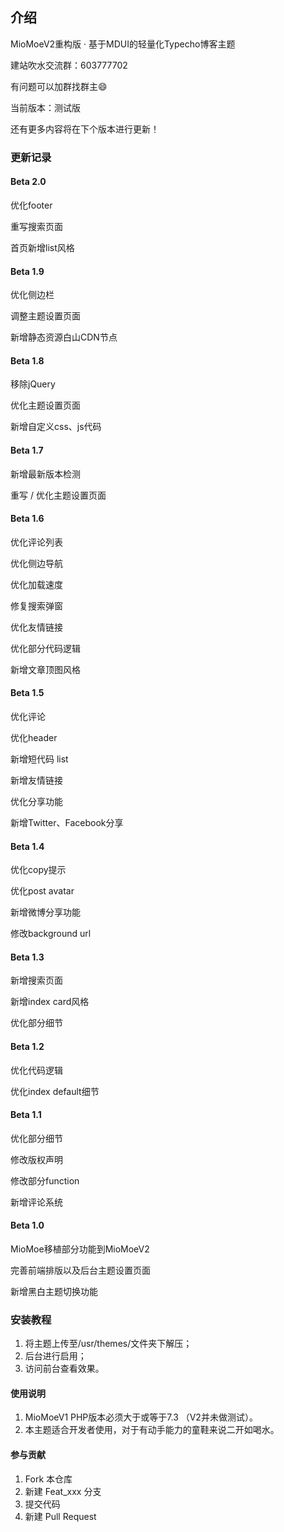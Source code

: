 ## 介绍
MioMoeV2重构版 · 基于MDUI的轻量化Typecho博客主题

建站吹水交流群：603777702

有问题可以加群找群主😄

当前版本：测试版

还有更多内容将在下个版本进行更新！

### 更新记录
#### Beta 2.0
优化footer

重写搜索页面

首页新增list风格

#### Beta 1.9
优化侧边栏

调整主题设置页面

新增静态资源白山CDN节点

#### Beta 1.8
移除jQuery

优化主题设置页面

新增自定义css、js代码

#### Beta 1.7
新增最新版本检测

重写 / 优化主题设置页面

#### Beta 1.6
优化评论列表

优化侧边导航

优化加载速度

修复搜索弹窗

优化友情链接

优化部分代码逻辑

新增文章顶图风格

#### Beta 1.5
优化评论

优化header

新增短代码 list

新增友情链接

优化分享功能

新增Twitter、Facebook分享

#### Beta 1.4
优化copy提示

优化post avatar

新增微博分享功能

修改background url

#### Beta 1.3
新增搜索页面

新增index card风格

优化部分细节

#### Beta 1.2
优化代码逻辑

优化index default细节

#### Beta 1.1
优化部分细节

修改版权声明

修改部分function

新增评论系统

#### Beta 1.0
MioMoe移植部分功能到MioMoeV2

完善前端排版以及后台主题设置页面

新增黑白主题切换功能

### 安装教程
1. 将主题上传至/usr/themes/文件夹下解压；
2. 后台进行启用；
3. 访问前台查看效果。

#### 使用说明
1. MioMoeV1 PHP版本必须大于或等于7.3 （V2并未做测试）。
2. 本主题适合开发者使用，对于有动手能力的童鞋来说二开如喝水。

#### 参与贡献
1.  Fork 本仓库
2.  新建 Feat_xxx 分支
3.  提交代码
4.  新建 Pull Request